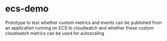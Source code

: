 # ecs-demo

Prototype to test whether custom metrics and events can be published from an application running on ECS to cloudwatch and whether these custom cloudwatch metrics can be used for autoscaling
